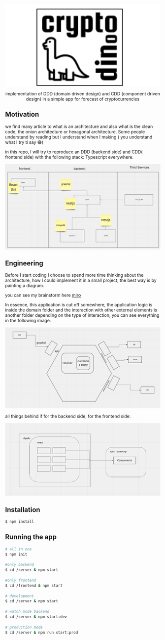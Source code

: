 <p style="background: white" align="center">
  <a href="http://mar1n.com" target="blank" ><img src="./public/assets/logo_square.png"  width="300" alt="Crypto dino Logo" /></a>
</p>

<p align="center">implementation of DDD (domain driven design) and CDD (component driven design) in a simple app for forecast of cryptocurrencies</p>

## Motivation

we find many article to what is an architecture and also what is the clean code, the onion architecture or hexagonal architecture. Some people understand by reading but I understand when I making ( you understand what I try ti say 😁)

in this repo, I will try to reproduce an DDD (backend side) and CDD( frontend side) with the following stack: Typescript everywhere.

![all stack](./public/assets/stack.png)

## Engineering

Before I start coding I choose to spend more time thinking about the architecture, how I could implement it in a small project, the best way is by painting a diagram.

you can see my brainstorm here [miro](https://miro.com/app/board/o9J_llP5RqU=/?invite_link_id=828246920801)

In essence, this application is cut off somewhere, the application logic is inside the domain folder and the interaction with other external elements is another folder depending on the type of interaction, you can see everything in the following image.

![all stack](./public/assets/ddd.png)

all things behind if for the backend side, for the frontend side:

![all stack](./public/assets/CDD.png)

## Installation

```bash
$ npm install
```

## Running the app



```bash
# all in one
$ npm init

#only backend
$ cd /server & npm start

#only frontend
$ cd /frontend & npm start

# development
$ cd /server & npm start

# watch mode backend
$ cd /server & npm start:dev

# production mode
$ cd /server & npm run start:prod
```
